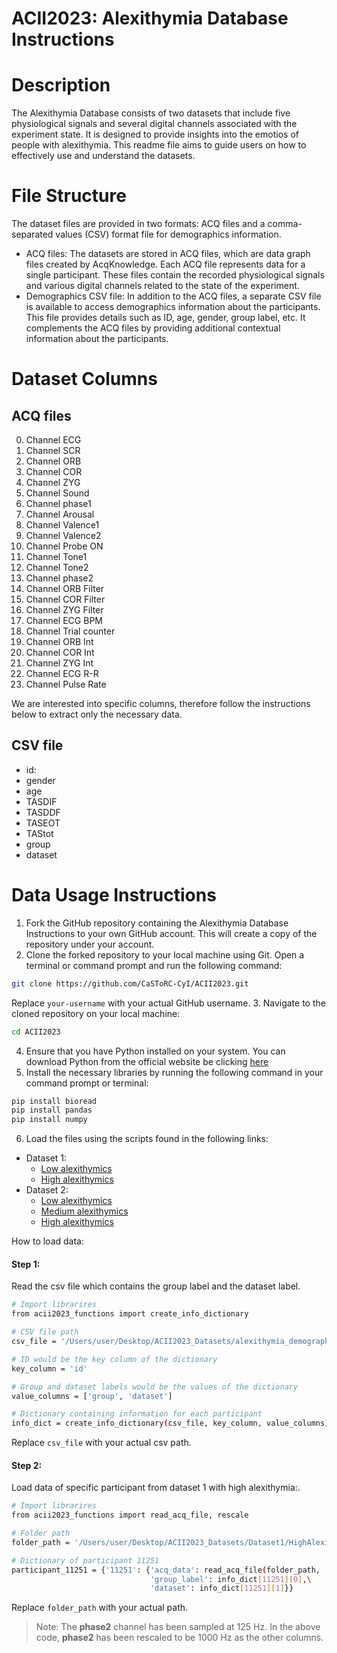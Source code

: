 # ACII2023: Alexithymia Database Instructions

# Description
The Alexithymia Database consists of two datasets that include five physiological signals and several digital channels associated with the experiment state. It is designed to provide insights into the emotios of people with alexithymia. This readme file aims to guide users on how to effectively use and understand the datasets. 

# File Structure
The dataset files are provided in two formats: ACQ files and a comma-separated values (CSV) format file for demographics information.

- ACQ files: The datasets are stored in ACQ files, which are data graph files created by AcqKnowledge. Each ACQ file represents data for a single participant. These files contain the recorded physiological signals and various digital channels related to the state of the experiment.
- Demographics CSV file: In addition to the ACQ files, a separate CSV file is available to access demographics information about the participants. This file provides details such as ID, age, gender, group label, etc. It complements the ACQ files by providing additional contextual information about the participants.

# Dataset Columns
## ACQ files
0. Channel ECG
1. Channel SCR
2. Channel ORB
3. Channel COR
4. Channel ZYG
5. Channel Sound
6. Channel phase1
7. Channel Arousal
8. Channel Valence1
9. Channel Valence2
10. Channel Probe ON
11. Channel Tone1
12. Channel Tone2
13. Channel phase2
14. Channel ORB Filter
15. Channel COR Filter
16. Channel ZYG Filter
17. Channel ECG BPM
18. Channel Trial counter
19. Channel ORB Int
20. Channel COR Int
21. Channel ZYG Int
22. Channel ECG R-R
23. Channel Pulse Rate

We are interested into specific columns, therefore follow the instructions below to extract only the necessary data. 

## CSV file
- id:
- gender
- age
- TASDIF
- TASDDF
- TASEOT
- TAStot
- group
- dataset

# Data Usage Instructions
1. Fork the GitHub repository containing the Alexithymia Database Instructions to your own GitHub account. This will create a copy of the repository under your account.
2. Clone the forked repository to your local machine using Git. Open a terminal or command prompt and run the following command:
```sh
git clone https://github.com/CaSToRC-CyI/ACII2023.git
```
Replace `your-username` with your actual GitHub username.
3. Navigate to the cloned repository on your local machine:
```sh
cd ACII2023
```
4. Ensure that you have Python installed on your system. You can download Python from the official website be clicking [here](https://www.python.org/downloads/)
5. Install the necessary libraries by running the following command in your command prompt or terminal:
```sh
pip install bioread
pip install pandas
pip install numpy
```
6. Load the files using the scripts found in the following links:
- Dataset 1:
  - [Low alexithymics](https://github.com/CaSToRC-CyI/ACII2023/blob/main/dataset1_low_dictionaries.py)
  - [High alexithymics](https://github.com/CaSToRC-CyI/ACII2023/blob/main/dataset1_high_dictionaries.py)
- Dataset 2:
  - [Low alexithymics](https://github.com/CaSToRC-CyI/ACII2023/blob/main/dataset2_low_dictionaries.py)
  - [Medium alexithymics](https://github.com/CaSToRC-CyI/ACII2023/blob/main/dataset2_medium_dictionaries.py)
  - [High alexithymics](https://github.com/CaSToRC-CyI/ACII2023/blob/main/dataset2_high_dictionaries.py)

How to load data: 
#### Step 1:
Read the csv file which contains the group label and the dataset label.
```sh
# Import librarires
from acii2023_functions import create_info_dictionary

# CSV file path
csv_file = '/Users/user/Desktop/ACII2023_Datasets/alexithymia_demographics_info.csv'

# ID would be the key column of the dictionary
key_column = 'id'

# Group and dataset labels would be the values of the dictionary
value_columns = ['group', 'dataset'] 

# Dictionary containing information for each participant
info_dict = create_info_dictionary(csv_file, key_column, value_columns)
```
Replace `csv_file` with your actual csv path.

#### Step 2:
Load data of specific participant from dataset 1 with high alexithymia:. 
```sh
# Import librarires
from acii2023_functions import read_acq_file, rescale

# Folder path
folder_path = '/Users/user/Desktop/ACII2023_Datasets/Dataset1/HighAlexithymics/'

# Dictionary of participant 11251
participant_11251 = {'11251': {'acq_data': read_acq_file(folder_path, '11251.acq'),\
                               'group_label': info_dict[11251][0],\
                               'dataset': info_dict[11251][1]}}
```
Replace `folder_path` with your actual path.

> Note: The **phase2** channel has been sampled at 125 Hz. In the above code, **phase2** has been rescaled to be 1000 Hz as the other columns. 
